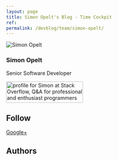 ```yaml
---
layout: page
title: Simon Opelt's Blog - Time Cockpit
ref: 
permalink: /devblog/team/simon-opelt/
---
```


<function name="Composite.Community.Blog.BlogRenderer">
  <param name="BlogEntriesCount" value="10" />
  <param name="BlogListOptions" value="Show teaser,Show author,Show date,Show tags,Show RSS" />
  <param name="Author" value="42277379-0c5c-4492-87b5-76c86dadc3f8" />
</function><p>
  <img src="{{site.baseurl}}/content/images/team/simon_opelt.png?mw=82&amp;mh=96" alt="Simon Opelt" title="Simon Opelt" class="floatLeft" />
</p><h3>Simon Opelt</h3><p>Senior Software Developer</p><p class="floatClear"></p><p>
  <a href="http://stackoverflow.com/users/468244/simon">
    <img src="http://stackoverflow.com/users/flair/468244.png" width="208" height="58" alt="profile for Simon at Stack Overflow, Q&amp;A for professional and enthusiast programmers" title="profile for Simon at Stack Overflow, Q&amp;A for professional and enthusiast programmers" />
  </a>
</p><script type="text/javascript" src="http://video.ch9.ms/widgets/VSachievements.min.js?user=Simon_SA&amp;showDescription=false&amp;showTimeEarned=false&amp;showUserName=false&amp;showScore=false&amp;iconSize=small&amp;showDateEarned=false&amp;showMore=false&amp;maxAchievements=10&amp;showPoints=false;defaultCSS=false" id="ch9VSachievements" defer="defer"></script><h2>Follow</h2><p>
  <a href="https://plus.google.com/106562815073491068990?rel=author" rel="me" target="_blank">Google+</a>
</p><h2>Authors</h2><function name="Composite.Community.Blog.Authors">
  <param name="DevBlog" value="True" />
</function>